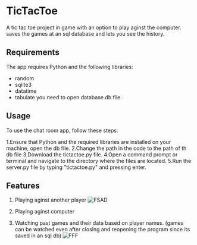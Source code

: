 # TicTacToe
A tic tac toe project in game with an option to play aginst the computer. saves the games at an sql database and lets you see the history.
## Requirements
The app requires Python and the following libraries:
* random
* sqlite3
* datatime
* tabulate
you need to open database.db file.
## Usage
To use the chat room app, follow these steps:

1.Ensure that Python and the required libraries are installed on your machine, open the db file.
2.Change the path in the code to the path of th db file
3.Download the tictactoe.py file.
4.Open a command prompt or terminal and navigate to the directory where the files are located.
5.Run the server.py file by typing "tictactoe.py" and pressing enter.
## Features
1. Playing aginst another player
![FSAD](https://github.com/Ultiboty/tictactoe/assets/99267952/2745892b-7c5f-48ea-a92b-17ada6ba1ea0)



2. Playing aginst computer
3. Watching past games and their data based on player names. (games can be watched even after closing and reopening the program since its saved in an sql db)
![FFF](https://github.com/Ultiboty/tictactoe/assets/99267952/8e08139c-b3c2-4d84-a7f1-243b315e0777)


